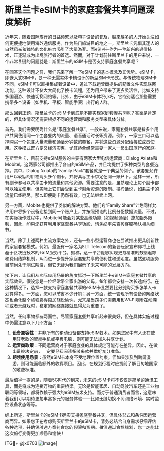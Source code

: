 # 斯里兰卡eSIM卡的家庭套餐共享问题深度解析

近年来，随着国际旅行的日益频繁以及电子设备的普及，越来越多的人开始关注如何更便捷地使用海外通信服务。作为热门旅游目的地之一，斯里兰卡凭借其迷人的自然风光和独特的文化魅力吸引了大量游客。而eSIM卡作为一种新兴的通信技术，正逐渐成为出境旅行者的首选。然而，对于计划前往斯里兰卡的用户来说，一个非常关键的问题就是：斯里兰卡的eSIM卡是否支持家庭套餐共享呢？

在回答这个问题之前，我们先来了解一下eSIM卡的基本概念及其优势。eSIM卡，即嵌入式SIM卡，是一种无需实体卡槽设计的新型SIM卡形式。与传统物理SIM卡不同，eSIM卡可以直接集成到设备中，通过下载运营商提供的配置文件实现联网功能。这种设计不仅大大简化了换卡流程，还为用户带来了更多灵活性，比如支持多国漫游、快速切换网络等。此外，由于eSIM卡体积小巧，它特别适合那些需要携带多个设备（如手机、平板、智能手表）出行的人群。

那么回到正题，斯里兰卡的eSIM卡到底能不能实现家庭套餐共享呢？答案是肯定的，但具体情况还需要根据不同的运营商和服务类型来具体分析。

首先，我们需要明确什么是“家庭套餐共享”。一般来说，家庭套餐共享是指多个用户共同使用同一个主套餐内的流量、语音通话时长等资源。例如，一家三口可以选择购买一个包含大量流量和通话分钟数的套餐，并将这些资源分配给每位成员使用。这种模式既方便又经济实惠，尤其适合经常需要一家人一起出国旅行的家庭。

在斯里兰卡，目前支持eSIM服务的主要有两家大型电信运营商：Dialog Axiata和Mobitel。这两家公司都推出了各自的eSIM产品，并且均提供了多种类型的套餐选择。其中，Dialog Axiata的“Family Pack”套餐就是一个典型的例子。该套餐允许用户以较低的价格购买多个副卡，并将其与主卡绑定在同一账户下。这样一来，所有副卡都可以共享主卡的流量和其他资源。需要注意的是，虽然理论上每个副卡都可以独立使用，但实际上它们会受到主卡剩余资源的限制。换句话说，如果主卡的流量已经耗尽，那么即便副卡仍然有效，也无法继续上网。

另一方面，Mobitel也提供了类似的解决方案。他们的“Family Share”计划同样允许用户将多个设备连接到同一个账户上，并按照预设的比例分配数据流量。不过，在实际操作过程中，Mobitel可能会对某些高级功能（如视频通话）施加额外限制。因此，如果您打算利用家庭套餐共享功能，请务必事先咨询客服确认相关细节。

当然，除了上述两种主流方案之外，还有一些小型运营商也在尝试推出更具创新性的家庭套餐模式。例如，最近有一家名为SLT Telecom的新晋玩家宣布即将上线基于区块链技术的eSIM服务平台。据称，这一平台能够实现更为精准的数据追踪和费用结算机制，从而进一步提升家庭套餐共享的便利性和透明度。虽然这项服务目前尚处于测试阶段，但它无疑为我们展示了未来可能的发展方向。

接下来，让我们从实际应用场景的角度探讨一下斯里兰卡eSIM卡家庭套餐共享的实际效果。假设您是一位经常带全家出游的父母，每年都会安排一次长途旅行。在这种情况下，选择一款支持家庭套餐共享的eSIM卡显然要比分别购买多张单人卡划算得多。一方面，您可以节省不少开销；另一方面，统一管理所有设备的网络状态也会让整个旅程变得更加轻松愉快。尤其是当孩子们需要用到Wi-Fi观看在线课程或者玩游戏时，稳定的网络连接就显得尤为重要了。

当然，任何事物都有两面性。尽管家庭套餐共享听起来很美好，但在具体实施过程中仍需注意以下几个方面：

1. **设备兼容性**：并非所有的移动设备都支持eSIM技术。如果您家中有人还在使用较老款的智能手机或平板电脑，则可能无法加入共享计划。
2. **运营商政策**：不同运营商对于家庭套餐的具体规定可能存在差异。因此，在做出最终决定前，一定要仔细阅读相关条款并做好充分准备。
3. **跨境使用场景**：虽然eSIM卡本身不受地理位置约束，但如果涉及到跨国漫游，则可能面临额外的收费项目。因此，在规划行程时应提前了解目的地国家的收费标准。

最后值得一提的是，随着5G时代的到来，未来的eSIM卡将不仅仅是简单的通讯工具，而是将成为连接万物的重要桥梁。无论是智能家居、自动驾驶汽车还是工业物联网等领域，都将依赖于强大的eSIM技术支持。而对于普通消费者而言，这意味着我们可以期待更加丰富多元的服务体验——比如无缝切换不同网络环境、实时监控设备状态等等。

综上所述，斯里兰卡的eSIM卡确实支持家庭套餐共享，但具体形式和条件因运营商而异。如果您正在考虑购买斯里兰卡的eSIM卡，请务必结合自身需求仔细评估各种选项，并确保所选方案符合您的预算和预期。相信通过合理规划，您一定能让这次旅行变得更加顺畅和愉快！

[TG💪+ @jx0703 ![Image](https://github.com/user-attachments/assets/dbca1d08-cadb-493c-b0ec-ad6f7a83f270)]